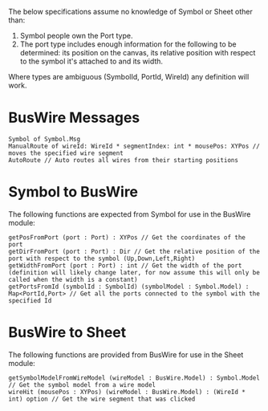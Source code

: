 The below specifications assume no knowledge of Symbol or Sheet other than:
1. Symbol people own the Port type.
2. The port type includes enough information for the following to be determined: its position on the canvas, its relative position with respect to the symbol it's attached to and its width.

Where types are ambiguous (SymbolId, PortId, WireId) any definition will work.

# BusWire Messages

```
Symbol of Symbol.Msg
ManualRoute of wireId: WireId * segmentIndex: int * mousePos: XYPos // moves the specified wire segment
AutoRoute // Auto routes all wires from their starting positions
```

# Symbol to BusWire

The following functions are expected from Symbol for use in the BusWire module:

```
getPosFromPort (port : Port) : XYPos // Get the coordinates of the port
getDirFromPort (port : Port) : Dir // Get the relative position of the port with respect to the symbol (Up,Down,Left,Right)
getWidthFromPort (port : Port) : int // Get the width of the port (definition will likely change later, for now assume this will only be called when the width is a constant)
getPortsFromId (symbolId : SymbolId) (symbolModel : Symbol.Model) : Map<PortId,Port> // Get all the ports connected to the symbol with the specified Id
```

# BusWire to Sheet

The following functions are provided from BusWire for use in the Sheet module:

```
getSymbolModelFromWireModel (wireModel : BusWire.Model) : Symbol.Model // Get the symbol model from a wire model
wireHit (mousePos : XYPos) (wireModel : BusWire.Model) : (WireId * int) option // Get the wire segment that was clicked
```
